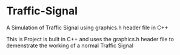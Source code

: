 # Traffic-Signal
A Simulation of Traffic Signal using graphics.h header file in C++

This is Project is built in C++ and uses the graphics.h header file to demenstrate the working of a normal Traffic Signal
